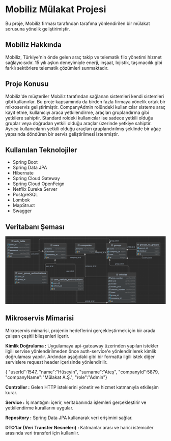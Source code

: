 # Mobiliz Mülakat Projesi

Bu proje, Mobiliz firması tarafından tarafıma yönlendirilen bir mülakat sorusuna yönelik geliştirimiştir.

## Mobiliz Hakkında
Mobiliz, Türkiye'nin önde gelen araç takip ve telematik filo yönetimi hizmet sağlayıcısıdır. 15 yılı aşkın deneyimiyle enerji, inşaat, lojistik, taşımacılık gibi farklı sektörlere telematik çözümleri sunmaktadır.

## Proje Konusu
Mobiliz'de müşteriler Mobiliz tarafından sağlanan sistemleri kendi sistemleri gibi kullanırlar. Bu proje kapsamında da birden fazla
firmaya yönelik ortak bir mikroservis geliştirimiştir. CompanyAdmin rolündeki kullanıcılar sisteme araç kayıt etme, kullanıcıyı
araca yetkilendirme, araçları gruplandırma gibi yetkilere sahiptir. Standard roldeki kullanıcılar ise sadece yetkili olduğu gruplar
veya doğrudan yetkili olduğu araçlar üzerinde yetkiye sahiptir. Ayrıca kullanıcıların yetkili olduğu araçları gruplandırılmış şeklinde bir
ağaç yapısında döndüren bir servis geliştirilmesi istenmiştir.

## Kullanılan Teknolojiler

- Spring Boot
- Spring Data JPA
- Hibernate
- Spring Cloud Gateway
- Spring Cloud OpenFeign
- Netflix Eureka Server
- PostgreSQL
- Lombok
- MapStruct
- Swagger

## Veritabanı Şeması
![img.png](images/img.png)

## Mikroservis Mimarisi

Mikroservis mimarisi, projenin hedeflerini gerçekleştirmek için bir arada çalışan çeşitli bileşenleri içerir.

**Kimlik Doğrulama :** Uygulamaya api-gateaway üzerinden yapılan istekler ilgili servise yönlendirilmeden önce auth-service'e
yönlendirilerek kimlik doğrulaması yapılır. Ardından aşağıdaki gibi bir formatta ilgili istek diğer servislere request header
içerisinde yönlendirilir.

{ "userId":1547, "name":"Hüseyin", "surname":"Ateş", "companyId":5879, "companyName":"Mülakat A.Ş.", "role":"Admin"}

**Controller :** Gelen HTTP isteklerini yönetir ve hizmet katmanıyla etkileşim kurar.

**Service :** İş mantığını içerir, veritabanında işlemleri gerçekleştirir ve yetkilendirme kurallarını uygular.

**Repository :** Spring Data JPA kullanarak veri erişimini sağlar.

**DTO'lar (Veri Transfer Nesneleri) :** Katmanlar arası ve harici istemciler arasında veri transferi için kullanılır.


